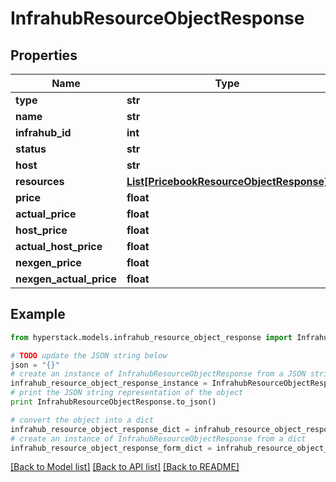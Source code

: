 # InfrahubResourceObjectResponse


## Properties

Name | Type | Description | Notes
------------ | ------------- | ------------- | -------------
**type** | **str** |  | [optional] 
**name** | **str** |  | [optional] 
**infrahub_id** | **int** |  | [optional] 
**status** | **str** |  | [optional] 
**host** | **str** |  | [optional] 
**resources** | [**List[PricebookResourceObjectResponse]**](PricebookResourceObjectResponse.md) |  | [optional] 
**price** | **float** |  | [optional] 
**actual_price** | **float** |  | [optional] 
**host_price** | **float** |  | [optional] 
**actual_host_price** | **float** |  | [optional] 
**nexgen_price** | **float** |  | [optional] 
**nexgen_actual_price** | **float** |  | [optional] 

## Example

```python
from hyperstack.models.infrahub_resource_object_response import InfrahubResourceObjectResponse

# TODO update the JSON string below
json = "{}"
# create an instance of InfrahubResourceObjectResponse from a JSON string
infrahub_resource_object_response_instance = InfrahubResourceObjectResponse.from_json(json)
# print the JSON string representation of the object
print InfrahubResourceObjectResponse.to_json()

# convert the object into a dict
infrahub_resource_object_response_dict = infrahub_resource_object_response_instance.to_dict()
# create an instance of InfrahubResourceObjectResponse from a dict
infrahub_resource_object_response_form_dict = infrahub_resource_object_response.from_dict(infrahub_resource_object_response_dict)
```
[[Back to Model list]](../README.md#documentation-for-models) [[Back to API list]](../README.md#documentation-for-api-endpoints) [[Back to README]](../README.md)


